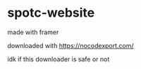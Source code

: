 # spotc-website

made with framer

downloaded with https://nocodexport.com/

idk if this downloader is safe or not
